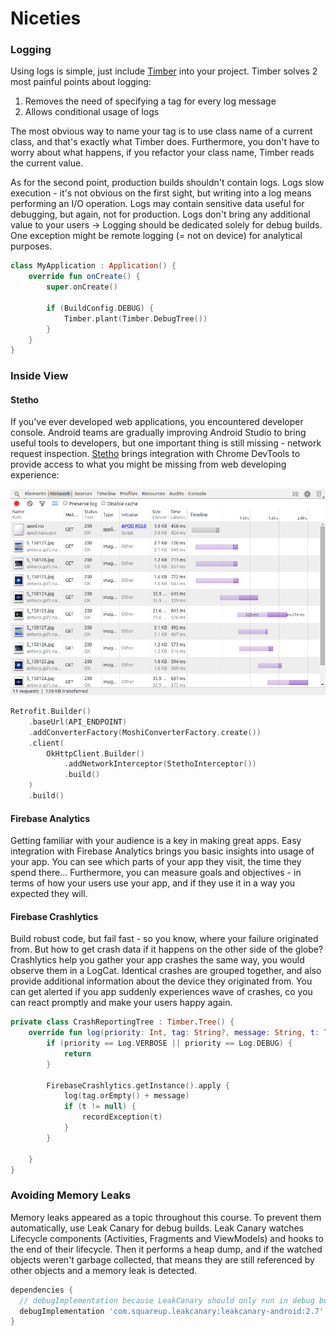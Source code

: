# Niceties

### Logging

Using logs is simple, just include [Timber](https://github.com/JakeWharton/timber) into your project. Timber solves 2 most painful points about logging:

1. Removes the need of specifying a tag for every log message
2. Allows conditional usage of logs

The most obvious way to name your tag is to use class name of a current class, and that's exactly what Timber does. Furthermore, you don't have to worry about what happens, if you refactor your class name, Timber reads the current value.

As for the second point, production builds shouldn't contain logs. Logs slow execution - it's not obvious on the first sight, but writing into a log means performing an I/O operation. Logs may contain sensitive data useful for debugging, but again, not for production. Logs don't bring any additional value to your users -&gt; Logging should be dedicated solely for debug builds. One exception might be remote logging \(= not on device\) for analytical purposes.

```kotlin
class MyApplication : Application() {
    override fun onCreate() {
        super.onCreate()

        if (BuildConfig.DEBUG) {
            Timber.plant(Timber.DebugTree())
        }
    }
}
```

### Inside View

#### Stetho

If you've ever developed web applications, you encountered developer console. Android teams are gradually improving Android Studio to bring useful tools to developers, but one important thing is still missing - network request inspection. [Stetho](http://facebook.github.io/stetho/) brings integration with Chrome DevTools to provide access to what you might be missing from web developing experience:

![Network Inspection](.gitbook/assets/inspector-network.png)

```kotlin
Retrofit.Builder()
    .baseUrl(API_ENDPOINT)
    .addConverterFactory(MoshiConverterFactory.create())
    .client(
        OkHttpClient.Builder()
            .addNetworkInterceptor(StethoInterceptor())
            .build()
    )
    .build()
```

#### Firebase Analytics

Getting familiar with your audience is a key in making great apps. Easy integration with Firebase Analytics brings you basic insights into usage of your app. You can see which parts of your app they visit, the time they spend there... Furthermore, you can measure goals and objectives - in terms of how your users use your app, and if they use it in a way you expected they will.

#### Firebase Crashlytics

Build robust code, but fail fast - so you know, where your failure originated from. But how to get crash data if it happens on the other side of the globe? Crashlytics help you gather your app crashes the same way, you would observe them in a LogCat. Identical crashes are grouped together, and also provide additional information about the device they originated from. You can get alerted if you app suddenly experiences wave of crashes, co you can react promptly and make your users happy again.

```kotlin
private class CrashReportingTree : Timber.Tree() {
    override fun log(priority: Int, tag: String?, message: String, t: Throwable?) {
        if (priority == Log.VERBOSE || priority == Log.DEBUG) {
            return
        }

        FirebaseCrashlytics.getInstance().apply {
            log(tag.orEmpty() + message)
            if (t != null) {
                recordException(t)
            }
        }

    }
}
```

### Avoiding Memory Leaks

Memory leaks appeared as a topic throughout this course. To prevent them automatically, use Leak Canary for debug builds. Leak Canary watches Lifecycle components \(Activities, Fragments and ViewModels\) and hooks to the end of their lifecycle. Then it performs a heap dump, and if the watched objects weren't garbage collected, that means they are still referenced by other objects and a memory leak is detected.

```groovy
dependencies {
  // debugImplementation because LeakCanary should only run in debug builds.
  debugImplementation 'com.squareup.leakcanary:leakcanary-android:2.7'
}
```


